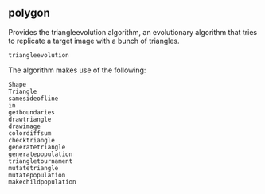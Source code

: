 ## polygon

Provides the triangleevolution algorithm, an evolutionary algorithm that tries to replicate a target image with a bunch of triangles.

```@docs
triangleevolution
```

The algorithm makes use of the following:

```@docs
Shape
Triangle
samesideofline
in
getboundaries
drawtriangle
drawimage
colordiffsum
checktriangle
generatetriangle
generatepopulation
triangletournament
mutatetriangle
mutatepopulation
makechildpopulation
```
